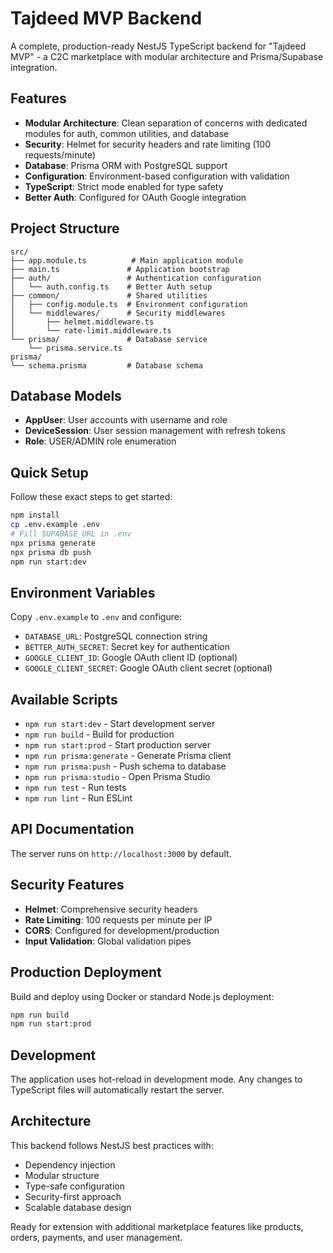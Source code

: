 # Tajdeed MVP Backend

A complete, production-ready NestJS TypeScript backend for "Tajdeed MVP" - a C2C marketplace with modular architecture and Prisma/Supabase integration.

## Features

- **Modular Architecture**: Clean separation of concerns with dedicated modules for auth, common utilities, and database
- **Security**: Helmet for security headers and rate limiting (100 requests/minute)
- **Database**: Prisma ORM with PostgreSQL support
- **Configuration**: Environment-based configuration with validation
- **TypeScript**: Strict mode enabled for type safety
- **Better Auth**: Configured for OAuth Google integration

## Project Structure

```
src/
├── app.module.ts          # Main application module
├── main.ts               # Application bootstrap
├── auth/                 # Authentication configuration
│   └── auth.config.ts    # Better Auth setup
├── common/               # Shared utilities
│   ├── config.module.ts  # Environment configuration
│   └── middlewares/      # Security middlewares
│       ├── helmet.middleware.ts
│       └── rate-limit.middleware.ts
└── prisma/               # Database service
    └── prisma.service.ts
prisma/
└── schema.prisma         # Database schema
```

## Database Models

- **AppUser**: User accounts with username and role
- **DeviceSession**: User session management with refresh tokens
- **Role**: USER/ADMIN role enumeration

## Quick Setup

Follow these exact steps to get started:

```bash
npm install
cp .env.example .env
# Fill SUPABASE_URL in .env
npx prisma generate
npx prisma db push
npm run start:dev
```

## Environment Variables

Copy `.env.example` to `.env` and configure:

- `DATABASE_URL`: PostgreSQL connection string
- `BETTER_AUTH_SECRET`: Secret key for authentication
- `GOOGLE_CLIENT_ID`: Google OAuth client ID (optional)
- `GOOGLE_CLIENT_SECRET`: Google OAuth client secret (optional)

## Available Scripts

- `npm run start:dev` - Start development server
- `npm run build` - Build for production
- `npm run start:prod` - Start production server
- `npm run prisma:generate` - Generate Prisma client
- `npm run prisma:push` - Push schema to database
- `npm run prisma:studio` - Open Prisma Studio
- `npm run test` - Run tests
- `npm run lint` - Run ESLint

## API Documentation

The server runs on `http://localhost:3000` by default.

## Security Features

- **Helmet**: Comprehensive security headers
- **Rate Limiting**: 100 requests per minute per IP
- **CORS**: Configured for development/production
- **Input Validation**: Global validation pipes

## Production Deployment

Build and deploy using Docker or standard Node.js deployment:

```bash
npm run build
npm run start:prod
```

## Development

The application uses hot-reload in development mode. Any changes to TypeScript files will automatically restart the server.

## Architecture

This backend follows NestJS best practices with:
- Dependency injection
- Modular structure
- Type-safe configuration
- Security-first approach
- Scalable database design

Ready for extension with additional marketplace features like products, orders, payments, and user management.